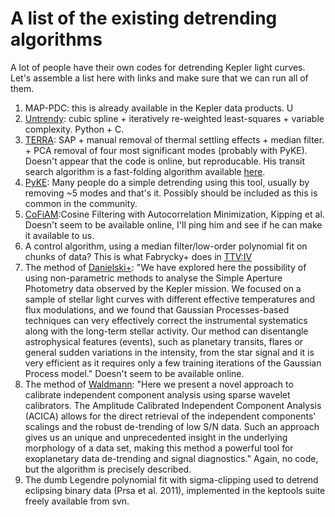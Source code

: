 A list of the existing detrending algorithms
============================================

A lot of people have their own codes for detrending Kepler light curves. Let's
assemble a list here with links and make sure that we can run all of them.

1. MAP-PDC: this is already available in the Kepler data products. U
2. [Untrendy](https://github.com/dfm/untrendy): cubic spline + iteratively
   re-weighted least-squares + variable complexity. Python + C.
3. [TERRA](http://arxiv.org/pdf/1304.0460.pdf): SAP + manual removal of thermal settling
   effects + median filter. + PCA removal of four most significant modes (probably with PyKE). 
   Doesn't appear that the code is online, but reproducable. His transit search algorithm is a fast-folding 
   algorithm available [here](https://github.com/petigura).
4. [PyKE](http://keplergo.arc.nasa.gov/PyKE.shtml): Many people do a simple detrending using this tool, usually by 
   removing ~5 modes and that's it. Possibly should be included as this is common in the community.
5. [CoFiAM](arxiv.org/abs/1301.1853):Cosine Filtering with Autocorrelation Minimization, Kipping et al. Doesn't seem
   to be available online, I'll ping him and see if he can make it available to us.
6. A control algorithm, using a median filter/low-order polynomial fit on chunks of data? This is what Fabrycky+ 
   does in [TTV:IV](http://astro.uchicago.edu/~fabrycky/kepler/ttvconfirm/ttvs_fabrycky.pdf)
7. The method of [Danielski+](http://arxiv.org/pdf/1304.6673v1.pdf): "We have explored here the
possibility of using non-parametric methods to analyse the Simple Aperture Photometry data observed by the Kepler mission. We focused on a sample of stellar
light curves with different effective temperatures and flux modulations, and we
found that Gaussian Processes-based techniques can very effectively correct the
instrumental systematics along with the long-term stellar activity. Our method
can disentangle astrophysical features (events), such as planetary transits, flares
or general sudden variations in the intensity, from the star signal and it is very efficient as it 
requires only a few training iterations of the Gaussian Process model." Doesn't seem to be available online.
8. The method of [Waldmann](http://arxiv.org/abs/1302.6714): "Here we present a novel approach to calibrate independent component
   analysis using sparse wavelet calibrators. The Amplitude Calibrated Independent Component Analysis (ACICA) 
   allows for the direct retrieval of the independent components' scalings and the robust de-trending of low 
   S/N data. Such an approach gives us an unique and unprecedented insight in the underlying morphology of a 
   data set, making this method a powerful tool for exoplanetary data de-trending and signal diagnostics." Again,
   no code, but the algorithm is precisely described.
9. The dumb Legendre polynomial fit with sigma-clipping used to detrend eclipsing binary data (Prsa et al. 2011), implemented in the keptools suite freely available from svn.
